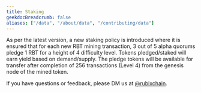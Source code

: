 ```yaml
---
title: Staking
geekdocBreadcrumb: false
aliases: ["/data", "/about/data", "/contributing/data"]
---
```

As per the latest version, a new staking policy is introduced where it is ensured that for each new RBT mining transaction, 3 out of 5 alpha quorums pledge 1 RBT for a height of 4 difficulty level. Tokens pledged/staked will earn yield based on demand/supply. The pledge tokens will be available for transfer after completion of 256 transactions (Level 4) from the genesis node of the mined token.

If you have questions or feedback, please DM us at [@rubixchain](http://twitter.com/rubixChain).
 <!--
<br>

{{< hint info >}}

### What happens when the mining level upgrades?

Credits required to mine a RBT doubles every time the mining level increases. For example, if a node requires 32 credits to mine a RBT in level 3, then the next level requires 64 credits to mine a RBT in level 4. Hence it is reccomended to mine RBT as soon as the required credits are accumulated.

{{< expand "How to know the current level?" >}}

**Oracle:**

- Network is currently mining in `level 4` - reached on `5 th march 2022`

{{< / expand >}}
{{< / hint >}}
 -->